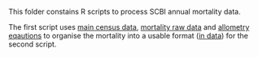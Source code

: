 This folder constains R scripts to process SCBI annual mortality data.

The first script uses [main census data](https://raw.github.com/SCBI-ForestGEO/SCBI-ForestGEO-Data/master/tree_main_census/data/), [mortality raw data](https://github.com/SCBI-ForestGEO/SCBI-ForestGEO-Data/tree/master/SCBI_mortality/raw%20data) and [allometry eqautions]("https://raw.github.com/SCBI-ForestGEO/SCBI-ForestGEO-Data/master/R_scripts/scbi_Allometries.R") to organise the mortality into a usable format ([in data](https://github.com/SCBI-ForestGEO/SCBI-ForestGEO-Data/tree/master/SCBI_mortality/data)) for the second script.